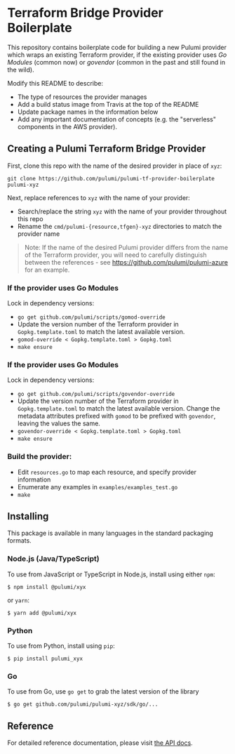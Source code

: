 # Terraform Bridge Provider Boilerplate

This repository contains boilerplate code for building a new Pulumi provider which wraps an existing
Terraform provider, if the existing provider uses _Go Modules_ (common now) or _govendor_ (common
in the past and still found in the wild).

Modify this README to describe:

- The type of resources the provider manages
- Add a build status image from Travis at the top of the README
- Update package names in the information below
- Add any important documentation of concepts (e.g. the "serverless" components in the AWS provider).

## Creating a Pulumi Terraform Bridge Provider

First, clone this repo with the name of the desired provider in place of `xyz`:

```
git clone https://github.com/pulumi/pulumi-tf-provider-boilerplate pulumi-xyz
```

Next, replace references to `xyz` with the name of your provider:
- Search/replace the string `xyz` with the name of your provider throughout this repo
- Rename the `cmd/pulumi-{resource,tfgen}-xyz` directories to match the provider name

> Note: If the name of the desired Pulumi provider differs from the name of the Terraform provider, you will need to carefully distinguish between the references - see https://github.com/pulumi/pulumi-azure for an example.

### If the provider uses Go Modules

Lock in dependency versions:

- `go get github.com/pulumi/scripts/gomod-override`
- Update the version number of the Terraform provider in `Gopkg.template.toml` to match the latest available version.
- `gomod-override < Gopkg.template.toml > Gopkg.toml`
- `make ensure`

### If the provider uses Go Modules

Lock in dependency versions:

- `go get github.com/pulumi/scripts/govendor-override`
- Update the version number of the Terraform provider in `Gopkg.template.toml` to match the latest available version. Change the
  metadata attributes prefixed with `gomod` to be prefixed with `govendor`, leaving the values the same.
- `govendor-override < Gopkg.template.toml > Gopkg.toml`
- `make ensure`

### Build the provider:

- Edit `resources.go` to map each resource, and specify provider information
- Enumerate any examples in `examples/examples_test.go`
- `make`

## Installing

This package is available in many languages in the standard packaging formats.

### Node.js (Java/TypeScript)

To use from JavaScript or TypeScript in Node.js, install using either `npm`:

    $ npm install @pulumi/xyx

or `yarn`:

    $ yarn add @pulumi/xyx

### Python

To use from Python, install using `pip`:

    $ pip install pulumi_xyx

### Go

To use from Go, use `go get` to grab the latest version of the library

    $ go get github.com/pulumi/pulumi-xyz/sdk/go/...

## Reference

For detailed reference documentation, please visit [the API docs][1].


[1]: https://pulumi.io/reference/pkg/nodejs/@pulumi/x/index.html
